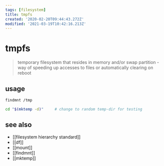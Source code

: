```yaml
---
tags: [filesystem]
title: tmpfs
created: '2020-02-20T09:44:43.272Z'
modified: '2021-03-19T10:42:16.213Z'
---
```


# tmpfs

> temporary filesystem that resides in memory and/or swap partition - way of speeding up accesses to files or automatically clearing on reboot

## usage
```sh
findmnt /tmp

cd "$(mktemp -d)"     # change to random temp-dir for testing
```

## see also
- [[filesystem hierarchy standard]]
- [[df]]
- [[mount]]
- [[findmnt]]
- [[mktemp]]

